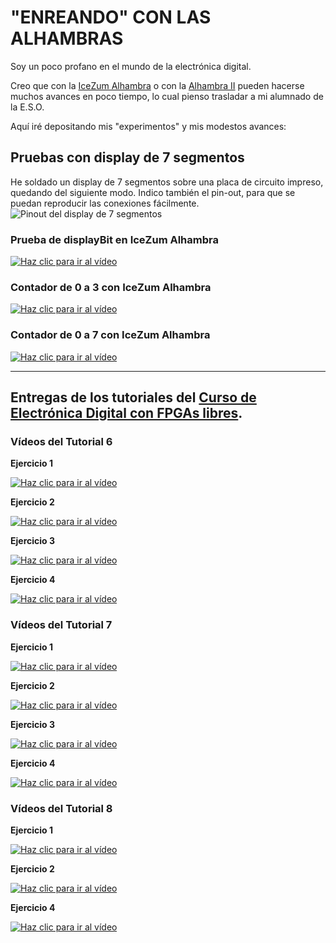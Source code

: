 # "ENREANDO" CON LAS ALHAMBRAS
Soy un poco profano en el mundo de la electrónica digital.

Creo que con la [IceZum Alhambra](https://github.com/fpgawars/icezum/wiki) o con la [Alhambra II](https://github.com/FPGAwars/Alhambra-II-FPGA/wiki) pueden hacerse muchos avances en poco tiempo, lo cual pienso trasladar a mi alumnado de la E.S.O.

Aquí iré depositando mis "experimentos" y mis modestos avances:

## Pruebas con display de 7 segmentos

He soldado un display de 7 segmentos sobre una placa de circuito impreso, quedando del siguiente modo. Indico también el pin-out, para que se puedan reproducir las conexiones fácilmente.
![Pinout del display de 7 segmentos](/img/Pinout7segmentos.jpg)

### Prueba de displayBit en IceZum Alhambra
[![Haz clic para ir al vídeo](http://img.youtube.com/vi/P1rI5nyq5xo/0.jpg)](https://youtu.be/P1rI5nyq5xo "Pulsa para ver el vídeo")

### Contador de 0 a 3 con IceZum Alhambra
[![Haz clic para ir al vídeo](http://img.youtube.com/vi/HZBAbc7Evr0/0.jpg)](https://youtu.be/HZBAbc7Evr0 "Pulsa para ver el vídeo")

### Contador de 0 a 7 con IceZum Alhambra
[![Haz clic para ir al vídeo](http://img.youtube.com/vi/1Uft3K-7QhU/0.jpg)](https://youtu.be/1Uft3K-7QhU "Pulsa para ver el vídeo")

---

## Entregas de los tutoriales del [Curso de Electrónica Digital con FPGAs libres](https://github.com/Obijuan/digital-electronics-with-open-FPGAs-tutorial/wiki).

### **Vídeos del Tutorial 6**

**Ejercicio 1**

[![Haz clic para ir al vídeo](http://img.youtube.com/vi/wrGKbeEMAUo/0.jpg)](https://youtu.be/wrGKbeEMAUo "Ejercicio 1")

**Ejercicio 2**

[![Haz clic para ir al vídeo](http://img.youtube.com/vi/nOLT2D1I8pM/0.jpg)](https://youtu.be/nOLT2D1I8pM "Ejercicio 2")

**Ejercicio 3**

[![Haz clic para ir al vídeo](http://img.youtube.com/vi/7_Har4vhUjY/0.jpg)](https://youtu.be/7_Har4vhUjY "Ejercicio 3")

**Ejercicio 4**

[![Haz clic para ir al vídeo](http://img.youtube.com/vi/OpUSXGKkmbE/0.jpg)](https://youtu.be/OpUSXGKkmbE "Ejercicio 4")



### **Vídeos del Tutorial 7**

**Ejercicio 1**

[![Haz clic para ir al vídeo](http://img.youtube.com/vi/1Ot2xjcTl7M/0.jpg)](https://youtu.be/1Ot2xjcTl7M "Ejercicio 1")

**Ejercicio 2**

[![Haz clic para ir al vídeo](http://img.youtube.com/vi/zFrwviM57wE/0.jpg)](https://youtu.be/zFrwviM57wE "Ejercicio 2")

**Ejercicio 3**

[![Haz clic para ir al vídeo](http://img.youtube.com/vi/U5zael6vs4E/0.jpg)](https://youtu.be/U5zael6vs4E "Ejercicio 3")

**Ejercicio 4**

[![Haz clic para ir al vídeo](http://img.youtube.com/vi/wIp70LsEkrY/0.jpg)](https://youtu.be/wIp70LsEkrY "Ejercicio 4")




### **Vídeos del Tutorial 8**

**Ejercicio 1**

[![Haz clic para ir al vídeo](http://img.youtube.com/vi/NWaYtt8AOu0/0.jpg)](https://youtu.be/NWaYtt8AOu0 "Ejercicio 1")

**Ejercicio 2**

[![Haz clic para ir al vídeo](http://img.youtube.com/vi/iXF5XSg1OFo/0.jpg)](https://youtu.be/iXF5XSg1OFo "Ejercicio 2")


**Ejercicio 4**

[![Haz clic para ir al vídeo](http://img.youtube.com/vi/94IiGUz9bmI/0.jpg)](https://youtu.be/94IiGUz9bmI "Ejercicio 4")
